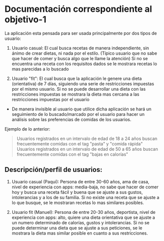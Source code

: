 # Documentación correspondiente al objetivo-1 #

La aplicación esta pensada para ser usada principalmente por dos tipos de usuario:

1. Usuario casual: El cual busca recetas de manera independiente, sin ánimo de crear dietas, ni nada por el estilo.
		   (Típico usuario que no sabe que hacer de comer y busca algo que le llame la atención)
		   Si no se encuentra una receta con los requisitos dados se le mostrara recetas lo mas parecidas a lo buscado

2. Usuario "fit": El cual busca que la aplicación le genere una dieta (orientativa) de 7 días, siguiendo una serie 
	       de restricciones impuestas por el mismo usuario.
	       Si no se puede desarrollar una dieta con las restricciones impuestas se mostrara la dieta mas cercana 
	       a las restricciones impuestas por el usuario
	       
* De manera invisible al usuario que utilice dicha aplicación se hará un seguimiento de lo buscado/marcado por el usuario
para hacer un análisis sobre las preferencias de comidas de los usuarios. 

Ejemplo de lo anterior: 
> Usuarios registrados en un intervalo de edad de 18 a 24 años buscan frecuentemente comidas con el tag "pasta" y "comida rápida"
> Usuarios registrados en un intervalo de edad de 50 a 65 años buscan frecuentemente comidas con el tag "bajas en calorías"

## Descripción/perfil de usuarios: ##

1. Usuario casual (Paqui): Persona de entre 30-60 años, ama de casa, nivel de experiencia con apps: media-baja, no sabe que hacer de comer hoy y busca una receta fácil y buena que se ajuste a sus gustos, intolerancias y a los de su familia. Si no existe una receta que se ajuste a lo que busque, se le mostraran recetas lo mas similares posibles.

2. Usuario fit (Manuel): Persona de entre 20-30 años, deportista, nivel de experiencia con apps: alto, quiere una dieta orientativa que se ajuste a un numero determinado de calorías, gustos y intolerancias. Si no se puede determinar una dieta que se ajuste a sus peticiones, se le mostrara la dieta mas similar posible en cuanto a sus restricciones.
